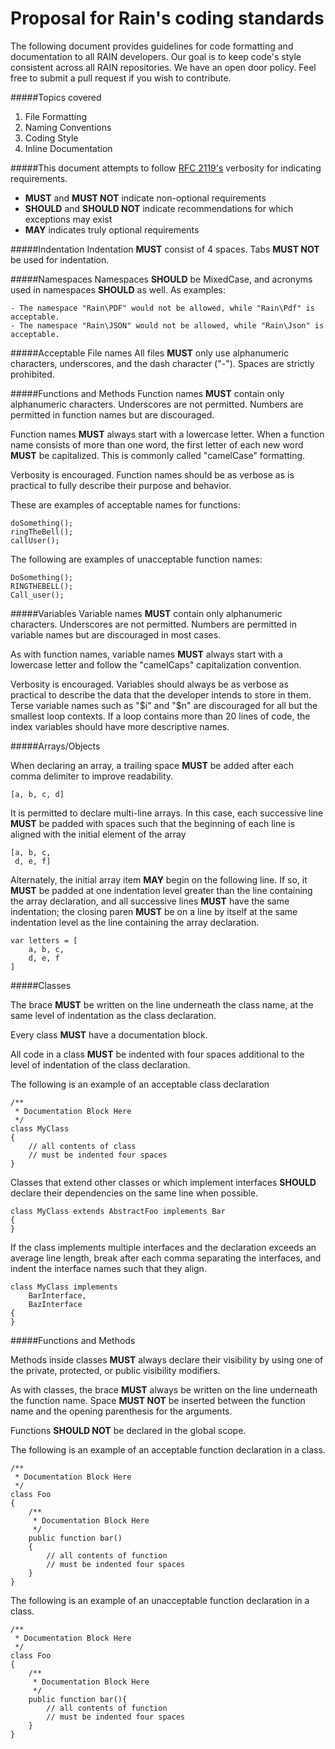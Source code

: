 Proposal for Rain's coding standards
====================================

The following document provides guidelines for code formatting and documentation to all RAIN developers. 
Our goal is to keep code's style consistent across all RAIN repositories. We have an open door policy. Feel free to submit a pull request if you wish to contribute.

#####Topics covered
1. File Formatting
2. Naming Conventions
3. Coding Style
4. Inline Documentation

#####This document attempts to follow [RFC 2119's](http://www.ietf.org/rfc/rfc2119.txt) verbosity for indicating requirements.
- **MUST** and **MUST NOT** indicate non-optional requirements
- **SHOULD** and  **SHOULD NOT** indicate recommendations for which exceptions may exist
- **MAY** indicates truly optional requirements

#####Indentation
Indentation **MUST** consist of 4 spaces. Tabs **MUST NOT** be used for indentation.

#####Namespaces
Namespaces **SHOULD** be MixedCase, and acronyms used in namespaces **SHOULD** as well. As examples:
    
    - The namespace "Rain\PDF" would not be allowed, while "Rain\Pdf" is acceptable.
    - The namespace "Rain\JSON" would not be allowed, while "Rain\Json" is acceptable.

#####Acceptable File names
All files **MUST** only use alphanumeric characters, underscores, and the dash character ("-"). Spaces are strictly prohibited.

#####Functions and Methods
Function names **MUST** contain only alphanumeric characters. Underscores are not permitted. Numbers are permitted in function names but are discouraged.

Function names **MUST** always start with a lowercase letter. When a function name consists of more than one word, the first letter of each new word **MUST** be capitalized. This is commonly called "camelCase" formatting.

Verbosity is encouraged. Function names should be as verbose as is practical to fully describe their purpose and behavior.

These are examples of acceptable names for functions:
    
    doSomething();
    ringTheBell();
    callUser();

The following are examples of unacceptable function names:
    
    DoSomething();
    RINGTHEBELL();
    Call_user();

#####Variables
Variable names **MUST** contain only alphanumeric characters. Underscores are not permitted. Numbers are permitted in variable names but are discouraged in most cases.

As with function names, variable names **MUST** always start with a lowercase letter and follow the "camelCaps" capitalization convention.

Verbosity is encouraged. Variables should always be as verbose as practical to describe the data that the developer intends to store in them. Terse variable names such as "$i" and "$n" are discouraged for all but the smallest loop contexts. If a loop contains more than 20 lines of code, the index variables should have more descriptive names.

#####Arrays/Objects

When declaring an array, a trailing space **MUST** be added after each comma delimiter to improve readability.

    [a, b, c, d]
    
It is permitted to declare multi-line arrays. In this case, each successive line **MUST** be padded with spaces such that the beginning of each line is aligned with the initial element of the array

    [a, b, c, 
     d, e, f]
     
Alternately, the initial array item **MAY** begin on the following line. If so, it **MUST** be padded at one indentation level greater than the line containing the array declaration, and all successive lines **MUST** have the same indentation; the closing paren **MUST** be on a line by itself at the same indentation level as the line containing the array declaration.

    var letters = [
        a, b, c,
        d, e, f
    ]
    
#####Classes

The brace **MUST** be written on the line underneath the class name, at the same level of indentation as the class declaration.

Every class **MUST** have a documentation block.

All code in a class **MUST** be indented with four spaces additional to the level of indentation of the class declaration.

The following is an example of an acceptable class declaration

    
    /**
     * Documentation Block Here
     */
    class MyClass
    {
        // all contents of class
        // must be indented four spaces
    }
 
Classes that extend other classes or which implement interfaces **SHOULD** declare their dependencies on the same line when possible.


    class MyClass extends AbstractFoo implements Bar
    {
    }
    
If the class implements multiple interfaces and the declaration exceeds an average line length, break after each comma separating the interfaces, and indent the interface names such that they align.

    class MyClass implements
        BarInterface,
        BazInterface
    {
    }
    
#####Functions and Methods

Methods inside classes **MUST** always declare their visibility by using one of the private, protected, or public visibility modifiers.

As with classes, the brace **MUST** always be written on the line underneath the function name. Space **MUST NOT** be inserted between the function name and the opening parenthesis for the arguments.

Functions **SHOULD NOT** be declared in the global scope.

The following is an example of an acceptable function declaration in a class.


    /**
     * Documentation Block Here
     */
    class Foo
    {
        /**
         * Documentation Block Here
         */
        public function bar()
        {
            // all contents of function
            // must be indented four spaces
        }
    }
    
The following is an example of an unacceptable function declaration in a class.


    /**
     * Documentation Block Here
     */
    class Foo
    {
        /**
         * Documentation Block Here
         */
        public function bar(){
            // all contents of function
            // must be indented four spaces
        }
    }
    
